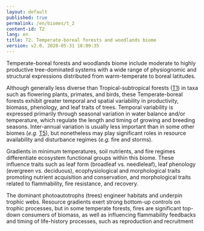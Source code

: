 ```yaml
---
layout: default
published: true
permalink: /en/biomes/t_2
content-id: T2
lang: en
title: T2. Temperate-boreal forests and woodlands biome
version: v2.0, 2020-05-31 18:09:35
---
```


Temperate-boreal forests and woodlands biome include moderate to highly productive tree-dominated systems with a wide range of physiognomic and structural expressions distributed from warm-temperate to boreal latitudes. 

Although generally less diverse than Tropical-subtropical forests ([T1](/explore/biomes/T1)) in taxa such as flowering plants, primates, and birds, these Temperate-boreal forests exhibit greater temporal and spatial variability in productivity, biomass, phenology, and leaf traits of trees. Temporal variability is expressed primarily through seasonal variation in water balance and/or temperature, which regulate the length and timing of growing and breeding seasons. Inter-annual variation is usually less important than in some other biomes (<i>e.g.</i> [T5](/explore/biomes/T5)), but nonetheless may play significant roles in resource availability and disturbance regimes (<i>e.g.</i> fire and storms). 

Gradients in minimum temperatures, soil nutrients, and fire regimes differentiate ecosystem functional groups within this biome. These influence traits such as leaf form (broadleaf vs. needleleaf), leaf phenology (evergreen vs. deciduous), ecophysiological and morphological traits promoting nutrient acquisition and conservation, and morphological traits related to flammability, fire resistance, and recovery. 

The dominant photoautotrophs (trees) engineer habitats and underpin trophic webs. Resource gradients exert strong bottom-up controls on trophic processes, but in some temperate forests, fires are significant top-down consumers of biomass, as well as influencing flammability feedbacks and timing of life-history processes, such as reproduction and recruitment
